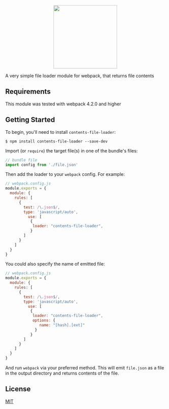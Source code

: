 <div align="center">
  <a href="https://github.com/webpack/webpack">
    <img width="200" height="200" src="https://webpack.js.org/assets/icon-square-big.svg">
  </a>
</div>

A very simple file loader module for webpack, that returns file contents

## Requirements

This module was tested with webpack 4.2.0 and higher

## Getting Started

To begin, you'll need to install `contents-file-loader`:

```console
$ npm install contents-file-loader --save-dev
```

Import (or `require`) the target file(s) in one of the bundle's files:

```js
// bundle file
import config from './file.json'
```

Then add the loader to your `webpack` config. For example:

```js
// webpack.config.js
module.exports = {
  module: {
    rules: [
      {
        test: /\.json$/, 
        type: 'javascript/auto',               
          use: [
           {         
            loader: "contents-file-loader",                        
           }                   
        ]
      }
    ]
  }
}
```

You could also specify the name of emitted file:
```js
// webpack.config.js
module.exports = {
  module: {
    rules: [
      {
        test: /\.json$/, 
        type: 'javascript/auto',               
          use: [
           {         
            loader: "contents-file-loader",
            options: {
               name: "[hash].[ext]"
             }                        
           }                   
        ]
      }
    ]
  }
}
```

And run `webpack` via your preferred method. This will emit `file.json` as a file
in the output directory and returns contents of the file.

## License

[MIT](./LICENSE)

[npm]: https://img.shields.io/npm/v/file-loader.svg
[npm-url]: https://npmjs.com/package/file-loader

[node]: https://img.shields.io/node/v/file-loader.svg
[node-url]: https://nodejs.org

[deps]: https://david-dm.org/webpack-contrib/file-loader.svg
[deps-url]: https://david-dm.org/webpack-contrib/file-loader

[tests]: 	https://img.shields.io/circleci/project/github/webpack-contrib/file-loader.svg
[tests-url]: https://circleci.com/gh/webpack-contrib/file-loader

[cover]: https://codecov.io/gh/webpack-contrib/file-loader/branch/master/graph/badge.svg
[cover-url]: https://codecov.io/gh/webpack-contrib/file-loader

[chat]: https://img.shields.io/badge/gitter-webpack%2Fwebpack-brightgreen.svg
[chat-url]: https://gitter.im/webpack/webpack